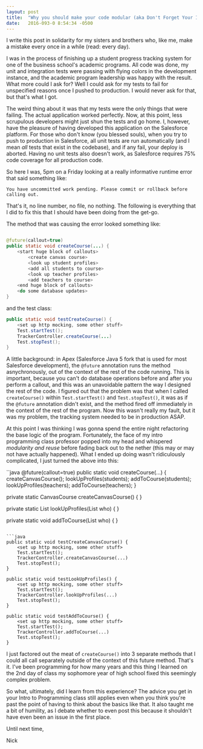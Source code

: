 ```yaml
---
layout: post
title:  "Why you should make your code modular (aka Don't Forget Your Intro to Programming Class)"
date:   2016-093-0 8:54:34 -0500
---
```

I write this post in solidarity for my sisters and brothers who, like me, make a mistake every once in a while (read: every day). 

I was in the process of finishing up a student progress tracking system for one of the business school's academic programs. All code was done, my unit and integration tests were passing with flying colors in the development instance, and the academic program leadership was happy with the result. What more could I ask for? Well I could ask for my tests to fail for unspecified reasons once I pushed to production. I would never ask for that, but that's what I got.

The weird thing about it was that my tests were the only things that were failing. The actual application worked perfectly. Now, at this point, less scrupulous developers might just shun the tests and go home. I, however, have the pleasure of having developed this application on the Salesforce platform. For those who don't know (you blessed souls), when you try to push to production in Salesforce, all unit tests are run automatically (and I mean _all_ tests that exist in the codebase), and if any fail, your deploy is aborted. Having no unit tests also doesn't work, as Salesforce requires 75% code coverage for all production code.

So here I was, 5pm on a Friday looking at a really informative runtime error that said something like:

`You have uncommitted work pending. Please commit or rollback before calling out.`

That's it, no line number, no file, no nothing. The following is everything that I did to fix this that I should have been doing from the get-go.

The method that was causing the error looked something like: 

```java

@future(callout=true)
public static void createCourse(...) {
    <start huge block of callouts>
        <create canvas course>
        <look up student profiles>
        <add all students to course>
        <look up teacher profiles>
        <add teachers to course>
    <end huge block of callouts>
    <do some database updates>
}

```

and the test class:

```java
public static void testCreateCourse() {
    <set up http mocking, some other stuff>
    Test.startTest();
    TrackerController.createCourse(...)
    Test.stopTest();
}
```

A little background: in Apex (Salesforce Java 5 fork that is used for most Salesforce development), the `@future` annotation runs the method asnychronously, out of the context of the rest of the code running. This is important, because you can't do database operations before and after you perform a callout, and this was an unavoidable pattern the way I designed the rest of the code. I figured out that the problem was that when I called `createCourse()` within `Test.startTest()` and `Test.stopTest()`, it was as if the `@future` annotation didn't exist, and the method fired off immediately in the context of the rest of the program. Now this wasn't really my fault, but it was my problem, the tracking system needed to be in production ASAP.

At this point I was thinking I was gonna spend the entire night refactoring the base logic of the program. Fortunately, the face of my intro programming class professor popped into my head and whispered _modularity and reuse_ before fading back out to the nether (this may or may not have actually happened). What I ended up doing wasn't ridiculously complicated, I just turned the above into this:

``java
@future(callout=true)
public static void createCourse(...) {
    createCanvasCourse();
    lookUpProfiles(students);
    addToCourse(students);
    lookUpProfiles(teachers);
    addToCourse(teachers);
    <do some database updates>
}

private static CanvasCourse createCanvasCourse() {
    <return result of callout>
}

private static List<CanvasProfile> lookUpProfiles(List<ID> who) {
    <return result of callout>
}

private static void addToCourse(List<CanvasProfile> who) {
    <return result of callout>
}
```

```java
public static void testCreateCanvasCourse() {
    <set up http mocking, some other stuff>
    Test.startTest();
    TrackerController.createCanvasCourse(...)
    Test.stopTest();
}

public static void testLookUpProfiles() {
    <set up http mocking, some other stuff>
    Test.startTest();
    TrackerController.lookUpProfiles(...)
    Test.stopTest();
}

public static void testAddToCourse() {
    <set up http mocking, some other stuff>
    Test.startTest();
    TrackerController.addToCourse(...)
    Test.stopTest();
}
```

I just factored out the meat of `createCourse()` into 3 separate methods that I could all call separately outside of the context of this future method. That's it. I've been programming for how many years and this thing I learned on the 2nd day of class my sophomore year of high school fixed this seemingly complex problem.

So what, ultimately, did I learn from this experience? The advice you get in your Intro to Programming class still applies even when you think you're past the point of having to think about the basics like that. It also taught me a bit of humility, as I debate whether to even post this because it shouldn't have even been an issue in the first place. 

Until next time,

Nick

